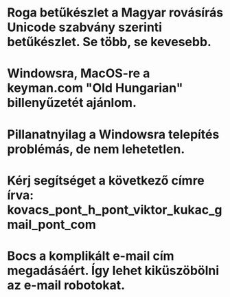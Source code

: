 
# Roga betűkészlet a Magyar rovásírás Unicode szabvány szerinti betűkészlet. Se több, se kevesebb. 
# Windowsra, MacOS-re a keyman.com "Old Hungarian" billenyűzetét ajánlom.

# Pillanatnyilag a Windowsra telepítés problémás, de nem lehetetlen.
# Kérj segítséget a következő címre írva: kovacs_pont_h_pont_viktor_kukac_gmail_pont_com 
# Bocs a komplikált e-mail cím megadásáért. Így lehet kiküszöbölni az e-mail robotokat.
